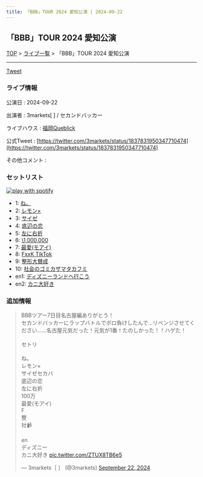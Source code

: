 ```yaml
---
title: 「BBB」TOUR 2024 愛知公演 | 2024-09-22
---
```

## 「BBB」TOUR 2024 愛知公演

[TOP](/setlist/) > [ライブ一覧](lives.html) > 「BBB」TOUR 2024 愛知公演

___

<a href="https://twitter.com/share?ref_src=twsrc%5Etfw" data-text="3markets[ ]セットリスト > 「BBB」TOUR 2024 愛知公演" class="twitter-share-button" data-via="3markets" data-hashtags="3markets" data-related="3markets" data-show-count="false">Tweet</a>

### ライブ情報

公演日
:    2024-09-22

出演者
:    3markets[ ] / セカンドバッカー

ライブハウス
:    [福岡Queblick](livehouse054.html)

公式Tweet
:    [https://twitter.com/3markets/status/1837831950347710474](https://twitter.com/3markets/status/1837831950347710474)

その他コメント
:    

### セットリスト


[![play with spotify](images/spotify-icon.png)](https://open.spotify.com/playlist/2GrFw3I5mWqEbmporn2a2L)



*  1: [ね。](song076.html)
*  2: [レモン×](song003.html)
*  3: [サイゼ](song004.html)
*  4: [底辺の恋](song008.html)
*  5: [左に右折](song087.html)
*  6: [\1,000,000](song022.html)
*  7: [最愛(モアイ)](song014.html)
*  8: [FxxK TikTok](song082.html)
*  9: [整形大賛成](song005.html)
*  10: [社会のゴミカザマタカフミ](song002.html)
*  en1: [ディズニーランドへ行こう](song095.html)
*  en2: [カニ大好き](song079.html)


### 追加情報



<blockquote class="twitter-tweet"><p lang="ja" dir="ltr">BBBツアー7日目名古屋編ありがとう！<br>セカンドバッカーにラップバトルでボロ負けしたんで…リベンジさせてください……名古屋元気だった！元気が1番！たのしかった！！ハゲた！<br><br>セトリ<br><br>ね。<br>レモン×<br>サイゼセカバ<br>底辺の恋<br>左に右折<br>100万<br>最愛(モアイ)<br>F<br>整<br>社📹<br><br>en<br>ディズニー<br>カニ大好き <a href="https://t.co/ZTUX8TB6e5">pic.twitter.com/ZTUX8TB6e5</a></p>&mdash; 3markets［ ］ (@3markets) <a href="https://twitter.com/3markets/status/1837831950347710474?ref_src=twsrc%5Etfw">September 22, 2024</a></blockquote>
<script async src="https://platform.twitter.com/widgets.js" charset="utf-8"></script>




<script async src="https://platform.twitter.com/widgets.js" charset="utf-8"></script>